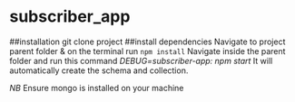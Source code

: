# subscriber_app

##installation
git clone project
##install dependencies
Navigate to project parent folder & on the terminal run `npm install`
Navigate inside the parent folder and run this command *DEBUG=subscriber-app: npm start*
It will automatically create the schema and collection.

*NB* Ensure mongo is installed on your machine
